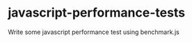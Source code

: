 javascript-performance-tests
============================

Write some javascript performance test using benchmark.js
